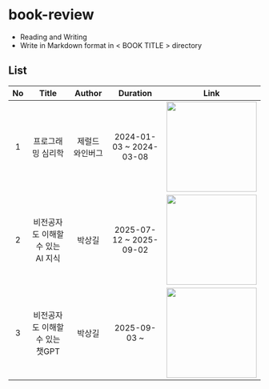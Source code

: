 # book-review
- Reading and Writing
- Write in Markdown format in < BOOK TITLE > directory

## List
| No | Title | Author | Duration | Link |
|:-:|:-:|:-:|:-:|:-:|
| 1 | 프로그래밍 심리학 | 제럴드 와인버그 | 2024-01-03 ~ 2024-03-08 | [<img src="https://contents.kyobobook.co.kr/sih/fit-in/458x0/pdt/9788966260980.jpg" height="180px">](https://github.com/jeeyn/book-review/tree/main/ThePsychologyOfComputerProgramming) |
| 2 | 비전공자도 이해할 수 있는 AI 지식 | 박상길 | 2025-07-12 ~ 2025-09-02 | [<img src="https://contents.kyobobook.co.kr/sih/fit-in/458x0/pdt/9791162543931.jpg" height="180px">](https://github.com/jeeyn/book-review/tree/main/AIForBeginners) |
| 3 | 비전공자도 이해할 수 있는 챗GPT | 박상길 | 2025-09-03 ~ | [<img src="https://contents.kyobobook.co.kr/sih/fit-in/458x0/pdt/9791162544211.jpg" height="180px">](https://github.com/jeeyn/book-review/tree/main/ChatGPTForBeginners) |

<!--
| 0 | 엔터프라이즈 애플리케이션 아키텍처 패턴 | 마틴 파울러 | 2024-03-04 ~ <br/> | [<img src="https://contents.kyobobook.co.kr/sih/fit-in/458x0/pdt/9791158390174.jpg" height="180px">](https://github.com/jeeyn/book-review/tree/main/Patterns_of_Enterprise_Application_Architecture) |
| 0 | 프로그래머의 길, 멘토에게 묻다 | 데이브 후버, 애디웨일 오시나이 | - ~ -<br/> | [<img src="https://contents.kyobobook.co.kr/sih/fit-in/458x0/pdt/9788991268807.jpg" height="180px">](https://github.com/jeeyn/book-review/tree/main/Apprenticeship_Patterns) |
>

